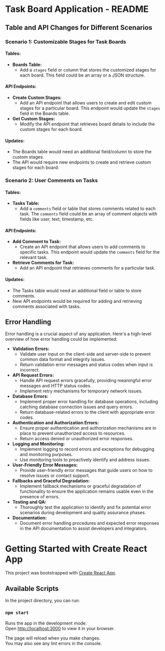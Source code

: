 # Task Board Application - README

## Table and API Changes for Different Scenarios

### Scenario 1: Customizable Stages for Task Boards

#### Tables:
- **Boards Table:**
  - Add a `stages` field or column that stores the customized stages for each board. This field could be an array or a JSON structure.

#### API Endpoints:
- **Create Custom Stages:**
  - Add an API endpoint that allows users to create and edit custom stages for a particular board. This endpoint would update the `stages` field in the Boards table.
- **Get Custom Stages:**
  - Modify the API endpoint that retrieves board details to include the custom stages for each board.

#### Updates:
- The Boards table would need an additional field/column to store the custom stages.
- The API would require new endpoints to create and retrieve custom stages for each board.

### Scenario 2: User Comments on Tasks

#### Tables:
- **Tasks Table:**
  - Add a `comments` field or table that stores comments related to each task. The `comments` field could be an array of comment objects with fields like user, text, timestamp, etc.

#### API Endpoints:
- **Add Comment to Task:**
  - Create an API endpoint that allows users to add comments to specific tasks. This endpoint would update the `comments` field for the relevant task.
- **Retrieve Comments for Task:**
  - Add an API endpoint that retrieves comments for a particular task.

#### Updates:
- The Tasks table would need an additional field or table to store comments.
- New API endpoints would be required for adding and retrieving comments associated with tasks.

## Error Handling

Error handling is a crucial aspect of any application. Here's a high-level overview of how error handling could be implemented:

- **Validation Errors:**
  - Validate user input on the client-side and server-side to prevent common data format and integrity issues.
  - Return validation error messages and status codes when input is incorrect.
- **API Request Errors:**
  - Handle API request errors gracefully, providing meaningful error messages and HTTP status codes.
  - Implement retry mechanisms for temporary network issues.
- **Database Errors:**
  - Implement proper error handling for database operations, including catching database connection issues and query errors.
  - Return database-related errors to the client with appropriate error codes.
- **Authentication and Authorization Errors:**
  - Ensure proper authentication and authorization mechanisms are in place to prevent unauthorized access to resources.
  - Return access denied or unauthorized error responses.
- **Logging and Monitoring:**
  - Implement logging to record errors and exceptions for debugging and monitoring purposes.
  - Use monitoring tools to proactively identify and address issues.
- **User-Friendly Error Messages:**
  - Provide user-friendly error messages that guide users on how to resolve issues or contact support.
- **Fallbacks and Graceful Degradation:**
  - Implement fallback mechanisms or graceful degradation of functionality to ensure the application remains usable even in the presence of errors.
- **Testing and QA:**
  - Thoroughly test the application to identify and fix potential error scenarios during development and quality assurance phases.
- **Documentation:**
  - Document error handling procedures and expected error responses in the API documentation to assist developers and integrators.

# Getting Started with Create React App

This project was bootstrapped with [Create React App](https://github.com/facebook/create-react-app).

## Available Scripts

In the project directory, you can run:

### `npm start`

Runs the app in the development mode.\
Open [http://localhost:3000](http://localhost:3000) to view it in your browser.

The page will reload when you make changes.\
You may also see any lint errors in the console.
